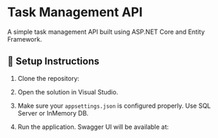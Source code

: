 # Task Management API

A simple task management API built using ASP.NET Core and Entity Framework.

## 🔧 Setup Instructions

1. Clone the repository:

2. Open the solution in Visual Studio.

3. Make sure your `appsettings.json` is configured properly. Use SQL Server or InMemory DB.

4. Run the application. Swagger UI will be available at:
